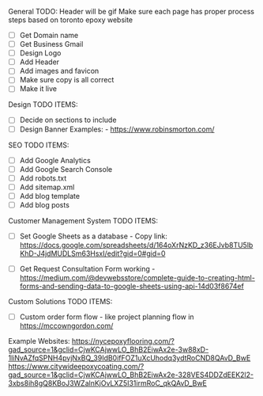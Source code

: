 General TODO:
Header will be gif
Make sure each page has proper process steps based on toronto epoxy website
- [ ] Get Domain name
- [ ] Get Business Gmail
- [ ] Design Logo
- [ ] Add Header
- [ ] Add images and favicon
- [ ] Make sure copy is all correct
- [ ] Make it live

Design TODO ITEMS:
- [ ] Decide on sections to include
- [ ] Design Banner
      Examples:
      - https://www.robinsmorton.com/

SEO TODO ITEMS:
- [ ] Add Google Analytics
- [ ] Add Google Search Console
- [ ] Add robots.txt
- [ ] Add sitemap.xml
- [ ] Add blog template
- [ ] Add blog posts

Customer Management System TODO ITEMS:
- [ ] Set Google Sheets as a database - Copy link: https://docs.google.com/spreadsheets/d/164oXrNzKD_z36EJvb8TU5lbKhD-J4jdMUDLSm63HsxI/edit?gid=0#gid=0
- [ ] Get Request Consultation Form working - https://medium.com/@devwebsstore/complete-guide-to-creating-html-forms-and-sending-data-to-google-sheets-using-api-14d03f8674ef


Custom Solutions TODO ITEMS:
- [ ] Custom order form flow - like project planning flow in https://mccowngordon.com/


Example Websites:
https://nycepoxyflooring.com/?gad_source=1&gclid=CjwKCAjwwLO_BhB2EiwAx2e-3w88xD-1liNvAZfqSPNH4pvjNxBQ_39IdB0ifFOZ1uXcUhodq3ydtRoCND8QAvD_BwE
https://www.citywideepoxycoating.com/?gad_source=1&gclid=CjwKCAjwwLO_BhB2EiwAx2e-328VES4DDZdEEK2l2-3xbs8ih8gQ8KBoJ3WZalnKjOvLXZ5I31irmRoC_qkQAvD_BwE
